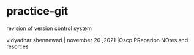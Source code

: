 


# practice-git


revision of version control system






vidyadhar shennewad | november 20 ,2021 |Oscp PReparion NOtes and resorces





